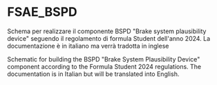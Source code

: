 # FSAE_BSPD
Schema per realizzare il componente BSPD "Brake system plausibility device" seguendo il regolamento di formula Student dell'anno 2024.
La documentazione è in italiano ma verrà tradotta in inglese

Schematic for building the BSPD "Brake System Plausibility Device" component according to the Formula Student 2024 regulations. 
The documentation is in Italian but will be translated into English.
